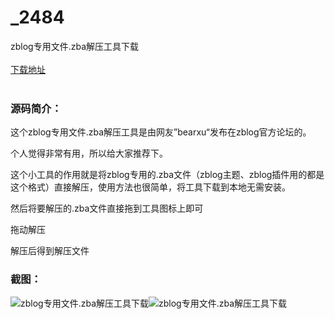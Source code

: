 # _2484
zblog专用文件.zba解压工具下载
<br/></br>
[下载地址](https://www.uuid2.com/2484.html "下载地址")
<br/></br>
<h3>源码简介：</h3>
<p>这个zblog专用文件.zba解压工具是由网友”bearxu“发布在zblog官方论坛的。<p>
<p>个人觉得非常有用，所以给大家推荐下。<p>
<p>这个小工具的作用就是将zblog专用的.zba文件（zblog主题、zblog插件用的都是这个格式）直接解压，使用方法也很简单，将工具下载到本地无需安装。<p>
<p>然后将要解压的.zba文件直接拖到工具图标上即可<p>
<p>拖动解压<p>
<p>解压后得到解压文件<p>
<h3>截图：</h3>
<img src="https://www.uuid2.com/wp-content/uploads/img/202109/0f594ce667.jpg" alt="zblog专用文件.zba解压工具下载"><img src="https://www.uuid2.com/wp-content/uploads/img/202109/0f594ce800.jpg" alt="zblog专用文件.zba解压工具下载">
